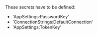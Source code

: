 These secrets have to be defined:
- 'AppSettings:PasswordKey'
- 'ConnectionStrings:DefaultConnection'
- 'AppSettings:TokenKey'